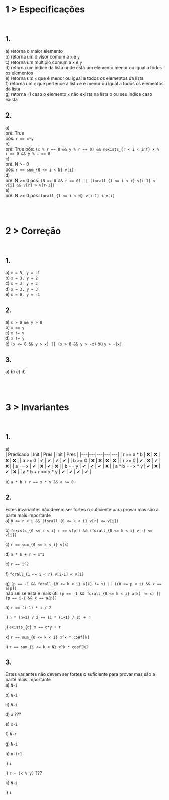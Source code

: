# 1 > Especificações

<br>

## 1.
a) retorna o maior elemento  
b) retorna um divisor comum a `x` e `y`  
c) retorna um multiplo comum a `x` e `y`  
d) retorna um indice da lista onde está um elemento menor ou igual a todos os elementos  
e) retorna um `x` que é menor ou igual a todos os elementos da lista  
f) retorna um `x` que pertence à lista e é menor ou igual a todos os elementos da lista  
g) retorna -1 caso o elemento `x` não exista na lista o ou seu indice caso exista  

## 2.
a)  
pré: True  
pós: `r == x*y`  
b)  
pré: True
pós: `(x % r == 0 && y % r == 0) && nexists_{r < i < inf} x % i == 0 && y % i == 0`  
c)  
pré: N >= 0  
pós: `r == sum_{0 <= i < N} v[i]`  
d)  
pré: N >= 0
pós: `(N == 0 && r == 0) || (forall_{1 <= i < r} v[i-1] < v[i] && v[r] > v[r-1])`  
e)  
pré: N >= 0
pós: `forall_{1 <= i < N} v[i-1] < v[i]`  

<br><br>

# 2 > Correção

<br>

## 1.
a) `x = 3, y = -1`  
b) `x = 3, y = 2`  
c) `x = 3, y = 3`  
d) `x = 3, y = 3`  
e) `x = 0, y = -1`  

## 2.
a) `x > 0 && y > 0`  
b) `x == y`  
c) `x != y`  
d) `x != y`  
e) `(x <= 0 && y > x) || (x > 0 && y > -x)` ou `y > -|x|`  

## 3.
a)
b)
c)
d)

<br><br>

# 3 > Invariantes

<br>

## 1.
a)  
| Predicado | Init | Pres | Init | Pres |
|---|---|---|---|---|
| r == a * b | &#x274C; | &#x274C; | &#x274C; | &#x274C; |
| a >= 0 | &#10004; | &#10004; | &#10004; | &#10004; |
| b >= 0 | &#x274C; | &#x274C; | &#x274C; | &#x274C; |
| r >= 0 | &#10004; | &#x274C; | &#10004; | &#x274C; |
| a == x | &#10004; | &#x274C; | &#10004; | &#x274C; |
| b == y | &#10004; | &#10004; | &#10004; | &#x274C; |
| a * b == x * y | &#10004; | &#x274C; | &#10004; | &#x274C; |
| a * b + r == x * y | &#10004; | &#10004; | &#10004; | &#10004; |

b) `a * b + r == x * y && a >= 0`   

## 2.
Estes invariantes não devem ser fortes o suficiente para provar mas são a parte mais importante  
a) `0 <= r < i && (forall_{0 <= k < i} v[r] <= v[i])`  

b) `(exists_{0 <= r < i} r == v[p]) && (forall_{0 <= k < i} v[r] <= v[i])`  

c) `r == sum_{0 <= k < i} v[k]`  

d) `a * b + r = x^2`  

e) `r == i^2`  

f) `forall_{1 <= i < r} v[i-1] < v[i]`  

g) `(p == -1 && forall_{0 <= k < i} a[k] != x) || ((0 <= p < i) && x == a[p])`  
não sei se esta é mais útil `(p == -1 && forall_{0 <= k < i} a[k] != x) || (p == i-1 && x == a[p])`  

h) `r == (i-1) * i / 2`  

i) `n * (n+1) / 2 == (i * (i+1) / 2) + r`  

j) `exists_{q} x == q*y + r`  

k) `r == sum_{0 <= k < i} x^k * coef[k]`  

l) `r == sum_{i <= k < N} x^k * coef[k]`  

## 3.
Estes variantes não devem ser fortes o suficiente para provar mas são a parte mais importante  
a) `N-i`  

b) `N-i`  

c) `N-i`  

d) `a` ???  

e) `x-i`  

f) `N-r`  

g) `N-i`  

h) `n-i+1`  

i) `i`  

j) `r - (x % y)` ???  

k) `N-i`  

l) `i` 